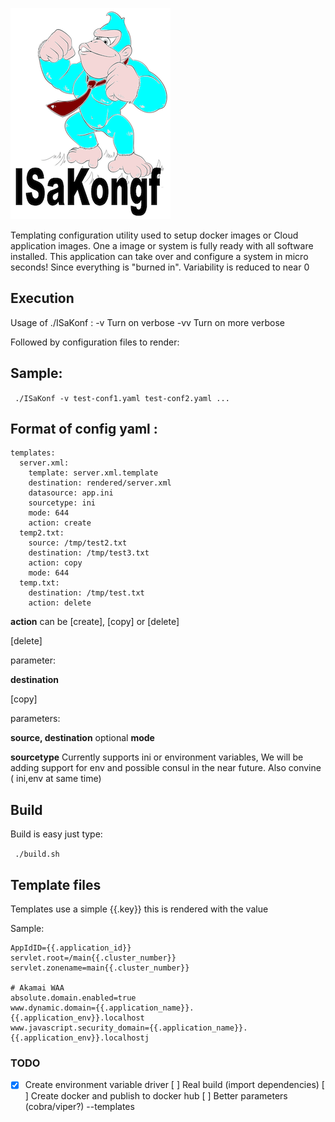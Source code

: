 ![ISaKongf](img/isakongf-logo.png)


Templating configuration utility used to setup docker images or Cloud application images. One a 
image or system is fully ready with all software installed. This application can take over and
configure a system in micro seconds! Since everything is "burned in". Variability is reduced to near 0


## Execution

Usage of ./ISaKonf :
  -v	Turn on verbose
  -vv
    	Turn on more verbose
    	
  Followed by configuration files to render:
  
## Sample:


` ./ISaKonf -v test-conf1.yaml test-conf2.yaml ...`

## Format of config yaml :


```description: Configuration files used to build a Application servers
templates:
  server.xml:
    template: server.xml.template
    destination: rendered/server.xml
    datasource: app.ini
    sourcetype: ini
    mode: 644
    action: create
  temp2.txt:
    source: /tmp/test2.txt
    destination: /tmp/test3.txt
    action: copy
    mode: 644
  temp.txt:
    destination: /tmp/test.txt
    action: delete
```

**action** can be [create], [copy] or [delete] 

[delete]

parameter:

 __destination__

[copy]

parameters:

 __source, destination__ optional __mode__

**sourcetype** Currently supports ini or environment variables, We will be adding support for env and possible consul in the near future. Also convine ( ini,env at same time) 

## Build

Build is easy just type:

` ./build.sh`

## Template files

Templates use a simple {{.key}} this is rendered with the value

Sample:
```
AppIdID={{.application_id}}
servlet.root=/main{{.cluster_number}}
servlet.zonename=main{{.cluster_number}}

# Akamai WAA
absolute.domain.enabled=true
www.dynamic.domain={{.application_name}}.{{.application_env}}.localhost
www.javascript.security_domain={{.application_name}}.{{.application_env}}.localhostj
```

### TODO

- [x] Create environment variable driver
  [ ] Real build (import dependencies)
  [ ] Create docker and publish to docker hub
  [ ] Better parameters (cobra/viper?)  --templates <template1> <template2> <template3>
